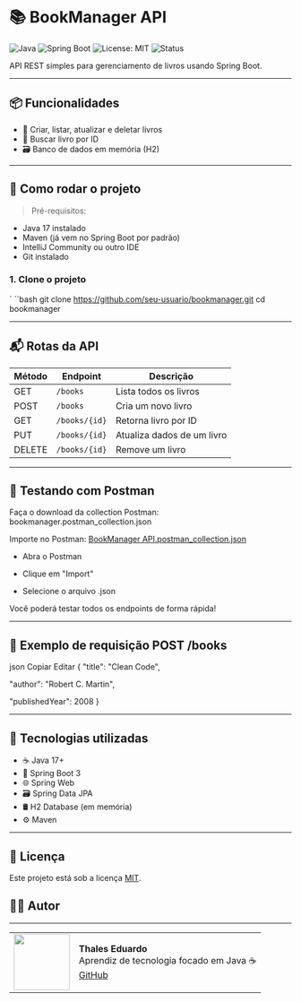 # 📚 BookManager API

![Java](https://img.shields.io/badge/Java-17-blue.svg)
![Spring Boot](https://img.shields.io/badge/Spring_Boot-3.4.5-green.svg)
![License: MIT](https://img.shields.io/badge/License-MIT-yellow.svg)
![Status](https://img.shields.io/badge/status-em%20desenvolvimento-orange)

API REST simples para gerenciamento de livros usando Spring Boot.

---

## 📦 Funcionalidades

- 📖 Criar, listar, atualizar e deletar livros
- 🔎 Buscar livro por ID
- 🗃️ Banco de dados em memória (H2)

---

## 🚀 Como rodar o projeto

> Pré-requisitos:
- Java 17 instalado
- Maven (já vem no Spring Boot por padrão)
- IntelliJ Community ou outro IDE
- Git instalado

### 1. Clone o projeto

` ``bash
git clone https://github.com/seu-usuario/bookmanager.git
cd bookmanager

---

## 📬 Rotas da API

| Método | Endpoint       | Descrição                    |
|--------|----------------|------------------------------|
| GET    | `/books`       | Lista todos os livros        |
| POST   | `/books`       | Cria um novo livro           |
| GET    | `/books/{id}`  | Retorna livro por ID         |
| PUT    | `/books/{id}`  | Atualiza dados de um livro   |
| DELETE | `/books/{id}`  | Remove um livro              |

---

## 📮 Testando com Postman
Faça o download da collection Postman: bookmanager.postman_collection.json

Importe no Postman: [BookManager API.postman_collection.json](https://github.com/thales32k0/BookManager/blob/main/BookManager%20API.postman_collection.json)

- Abra o Postman

- Clique em "Import"

- Selecione o arquivo .json

Você poderá testar todos os endpoints de forma rápida!

---

## 🧪 Exemplo de requisição POST /books
json
Copiar
Editar
{
  "title": "Clean Code",
  
  "author": "Robert C. Martin",
  
  "publishedYear": 2008
}

---

## 🚀 Tecnologias utilizadas

- ☕ Java 17+
- 🌱 Spring Boot 3
- 🌐 Spring Web
- 🗃️ Spring Data JPA
- 🛢️ H2 Database (em memória)
- ⚙️ Maven

---
## 📄 Licença
Este projeto está sob a licença [MIT](LICENSE).
  ## 👨‍💻 Autor

---

<table>
  <tr>
    <td><img src="https://avatars.githubusercontent.com/u/89024257?v=4" width="100"/></td>
    <td>
      <b>Thales Eduardo</b><br/>
      Aprendiz de tecnologia focado em Java ☕<br/>
      <a href="https://github.com/thales32k0">GitHub</a>
    </td>
  </tr>
</table>
